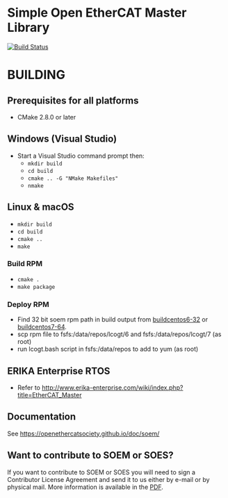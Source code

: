 # Simple Open EtherCAT Master Library
[![Build Status](https://github.com/OpenEtherCATsociety/SOEM/workflows/build/badge.svg?branch=master)](https://github.com/OpenEtherCATsociety/SOEM/actions?workflow=build)

BUILDING
========


Prerequisites for all platforms
-------------------------------

 * CMake 2.8.0 or later


Windows (Visual Studio)
-----------------------

 * Start a Visual Studio command prompt then:
   * `mkdir build`
   * `cd build`
   * `cmake .. -G "NMake Makefiles"`
   * `nmake`

Linux & macOS
--------------

   * `mkdir build`
   * `cd build`
   * `cmake ..`
   * `make`

### Build RPM

   * `cmake .`
   * `make package`

### Deploy RPM

* Find 32 bit soem rpm path in build output from [buildcentos6-32](http://buildsba:8080/job/soem-library/label=buildcentos6-32/) or [buildcentos7-64](http://buildsba:8080/job/soem-library/label=buildcentos7-64/).
* scp rpm file to fsfs:/data/repos/lcogt/6 and fsfs:/data/repos/lcogt/7 (as root)
* run lcogt.bash script in fsfs:/data/repos to add to yum (as root)


ERIKA Enterprise RTOS
---------------------

 * Refer to http://www.erika-enterprise.com/wiki/index.php?title=EtherCAT_Master

Documentation
-------------

See https://openethercatsociety.github.io/doc/soem/


Want to contribute to SOEM or SOES?
-----------------------------------

If you want to contribute to SOEM or SOES you will need to sign a Contributor
License Agreement and send it to us either by e-mail or by physical mail. More
information is available in the [PDF](http://openethercatsociety.github.io/cla/cla_soem_soes.pdf).
